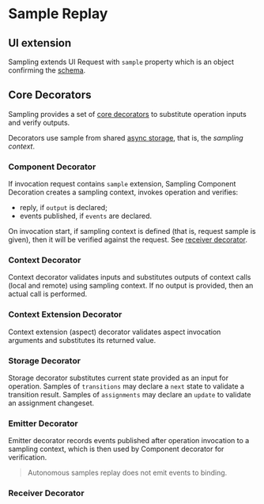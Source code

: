 # Sample Replay

## UI extension

Sampling extends UI Request with `sample` property which is an object confirming
the [schema](../src/.component/sample.cos.yaml).

## Core Decorators

Sampling provides a set of [core decorators](#) to substitute operation inputs and verify outputs.

Decorators use sample from shared [async storage](https://nodejs.org/api/async_context.html), that
is, the *sampling context*.

### Component Decorator

If invocation request contains `sample` extension, Sampling Component Decoration creates a sampling
context, invokes operation and verifies:

- reply, if `output` is declared;
- events published, if `events` are declared.

On invocation start, if sampling context is defined (that is, request sample is given), then it will
be verified against the request. See [receiver decorator](#receiver-decorator).

### Context Decorator

Context decorator validates inputs and substitutes outputs of context calls (local and remote) using
sampling context. If no output is provided, then an actual call is performed.

### Context Extension Decorator

Context extension (aspect) decorator validates aspect invocation arguments and substitutes its
returned value.

### Storage Decorator

Storage decorator substitutes current state provided as an input for operation. Samples
of `transitions` may declare a `next` state to validate a transition result. Samples
of `assignments` may declare an `update` to validate an assignment changeset.

### Emitter Decorator

Emitter decorator records events published after operation invocation to a sampling context, which
is then used by Component decorator for verification.

> Autonomous samples replay does not emit events to binding.

### Receiver Decorator

